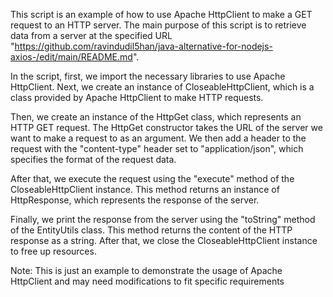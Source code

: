 This script is an example of how to use Apache HttpClient to make a GET request to an HTTP server. The main purpose of this script is to retrieve data from a server at the specified URL "https://github.com/ravindudil5han/java-alternative-for-nodejs-axios-/edit/main/README.md".

In the script, first, we import the necessary libraries to use Apache HttpClient. Next, we create an instance of CloseableHttpClient, which is a class provided by Apache HttpClient to make HTTP requests.

Then, we create an instance of the HttpGet class, which represents an HTTP GET request. The HttpGet constructor takes the URL of the server we want to make a request to as an argument. We then add a header to the request with the "content-type" header set to "application/json", which specifies the format of the request data.

After that, we execute the request using the "execute" method of the CloseableHttpClient instance. This method returns an instance of HttpResponse, which represents the response of the server.

Finally, we print the response from the server using the "toString" method of the EntityUtils class. This method returns the content of the HTTP response as a string. After that, we close the CloseableHttpClient instance to free up resources.

Note: This is just an example to demonstrate the usage of Apache HttpClient and may need modifications to fit specific requirements
